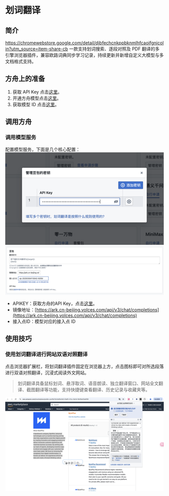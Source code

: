 # 划词翻译
## 简介 
 
https://chromewebstore.google.com/detail/djbfechcnkppbknmlhfcaoifgnicolin?utm_source=item-share-cb
一款支持划词搜索、逐段对照及 PDF 翻译的多引擎浏览器插件，兼容欧路词典同步学习记录，持续更新并新增自定义大模型与多文档格式支持。
## **方舟**上的准备 
 

1. 获取 API Key 点击[这里](https://console.volcengine.com/ark/region:ark+cn-beijing/apiKey)。 
2. 开通方舟模型点击[这里](https://console.volcengine.com/ark/region:ark+cn-beijing/openManagement)。 
3. 获取模型 ID 点击[这里](https://www.volcengine.com/docs/82379/1330310#%E6%96%87%E6%9C%AC%E7%94%9F%E6%88%90)。 

## 调用方舟 
 
### 调用模型服务 
配置模型服务，下面是几个核心配置：
![Image](asset/huacifanyi-1.png "huacifanyi-1")
![Image](asset/huacifanyi-2.png "huacifanyi-2")

* APIKEY：获取方舟的API Key，点击[这里](https://console.volcengine.com/ark/region:ark+cn-beijing/apiKey)。 
* 镜像地址：[https://ark.cn-beijing.volces.com/api/v3/chat/completions](https://ark.cn-beijing.volces.com/api/v3/chat/completions)
* 接入点ID：模型对应的接入点 ID


## 使用技巧 
 
### 使用划词翻译进行网站双语对照翻译 
点击浏览器扩展栏，将划词翻译插件固定在浏览器上方，点击图标即可对所选段落进行双语对照翻译，沉浸式阅读外文网站。 
> 划词翻译具备鼠标划词、悬浮取词、语音朗读、独立翻译窗口、网站全文翻译、截图翻译等功能，支持快捷键查看翻译、历史记录与收藏夹等。

<div style="text-align: center"><img src="asset/huacifanyi-3.png" width="2880px" /></div>